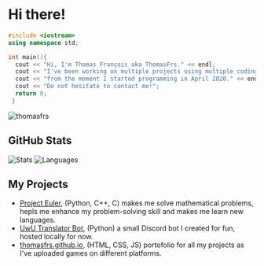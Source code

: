 # Hi there!
```cpp
#include <iostream>
using namespace std;

int main(){
  cout << "Hi, I'm Thomas François aka ThomasFrs." << endl;
  cout << "I've been working on multiple projects using multiple coding languages (C, C++, JS, C# and mostly Python)" << endl;
  cout << "from the moment I started programming in April 2020." << endl;
  cout << "Do not hesitate to contact me!";
  return 0;
 }
```

<p align="left"> <img src="https://komarev.com/ghpvc/?username=thomasfrs&label=Profile%20views&color=0e75b6&style=flat" alt="thomasfrs" /> </p>

## GitHub Stats
![Stats](https://github-readme-stats.vercel.app/api?username=thomasfrs&show_icons=true&theme=tokyonight&hide_border=true)
![Languages](https://github-readme-stats.vercel.app/api/top-langs/?username=thomasfrs&theme=tokyonight&layout=compact&hide_border=true)

## My Projects
- [Project Euler](https://github.com/thomasfrs/project-euler), (Python, C++, C) makes me solve mathematical problems, hepls me enhance my problem-solving skill and makes me learn new languages.
- [UwU Translator Bot](https://github.com/thomasfrs/uwu-translator-bot), (Python) a small Discord bot I created for fun, hosted locally for now.
- [thomasfrs.github.io](https://github.com/thomasfrs/thomasfrs.github.io), (HTML, CSS, JS) portofolio for all my projects as I've uploaded games on different platforms.

<!---
ThomasFrs/ThomasFrs is a ✨ special ✨ repository because its `README.md` (this file) appears on your GitHub profile.
You can click the Preview link to take a look at your changes.
--->
